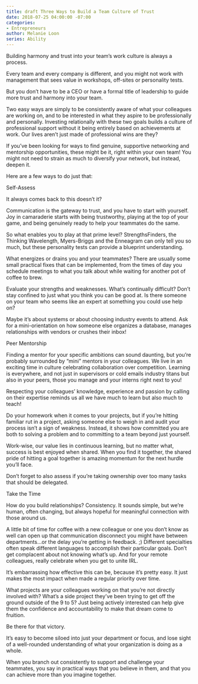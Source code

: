 ```yaml
---
title: draft Three Ways to Build a Team Culture of Trust
date: 2018-07-25 04:00:00 -07:00
categories:
- Entrepreneurs
author: Melanie Loon
series: Ability
---
```


Building harmony and trust into your team’s work culture is always a process.

Every team and every company is different, and you might not work with management that sees value in workshops, off-sites or personality tests.

But you don’t have to be a CEO or have a formal title of leadership to guide more trust and harmony into your team.

Two easy ways are simply to be consistently aware of what your colleagues are working on, and to be interested in what they aspire to be professionally and personally. Investing relationally with these two goals builds a culture of professional support without it being entirely based on achievements at work. Our lives aren’t just made of professional wins are they?

If you’ve been looking for ways to find genuine, supportive networking and mentorship opportunities, these might be it, right within your own team! You might not need to strain as much to diversify your network, but instead, deepen it.

Here are a few ways to do just that:

Self-Assess

It always comes back to this doesn’t it?

Communication is the gateway to trust, and you have to start with yourself. Joy in camaraderie starts with being trustworthy, playing at the top of your game, and being genuinely ready to help your teammates do the same.

So what enables you to play at that prime level? StrengthsFinders, the Thinking Wavelength, Myers-Briggs and the Enneagram can only tell you so much, but these personality tests can provide a blueprint understanding.

What energizes or drains you and your teammates? There are usually some small practical fixes that can be implemented, from the times of day you schedule meetings to what you talk about while waiting for another pot of coffee to brew.

Evaluate your strengths and weaknesses. What’s continually difficult? Don’t stay confined to just what you think you can be good at. Is there someone on your team who seems like an expert at something you could use help on?

Maybe it’s about systems or about choosing industry events to attend. Ask for a mini-orientation on how someone else organizes a database, manages relationships with vendors or crushes their inbox!

Peer Mentorship

Finding a mentor for your specific ambitions can sound daunting, but you’re probably surrounded by “mini” mentors in your colleagues. We live in an exciting time in culture celebrating collaboration over competition. Learning is everywhere, and not just in supervisors or cold emails industry titans but also in your peers, those you manage and your interns right next to you!

Respecting your colleagues’ knowledge, experience and passion by calling on their expertise reminds us all we have much to learn but also much to teach!

Do your homework when it comes to your projects, but if you’re hitting familiar rut in a project, asking someone else to weigh in and audit your process isn’t a sign of weakness. Instead, it shows how committed you are both to solving a problem and to committing to a team beyond just yourself.

Work-wise, our value lies in continuous learning, but no matter what, success is best enjoyed when shared. When you find it together, the shared pride of hitting a goal together is amazing momentum for the next hurdle you’ll face.

Don’t forget to also assess if you’re taking ownership over too many tasks that should be delegated.

Take the Time

How do you build relationships? Consistency. It sounds simple, but we’re human, often changing, but always hopeful for meaningful connection with those around us.

A little bit of time for coffee with a new colleague or one you don’t know as well can open up that communication disconnect you might have between departments…or the delay you’re getting in feedback. ;) Different specialties often speak different languages to accomplish their particular goals. Don’t get complacent about not knowing what’s up. And for your remote colleagues, really celebrate when you get to unite IRL.

It’s embarrassing how effective this can be, because it’s pretty easy. It just makes the most impact when made a regular priority over time.

What projects are your colleagues working on that you’re not directly involved with? What’s a side project they’ve been trying to get off the ground outside of the 9 to 5? Just being actively interested can help give them the confidence and accountability to make that dream come to fruition.

Be there for that victory.

It’s easy to become siloed into just your department or focus, and lose sight of a well-rounded understanding of what your organization is doing as a whole.

When you branch out consistently to support and challenge your teammates, you say in practical ways that you believe in them, and that you can achieve more than you imagine together.